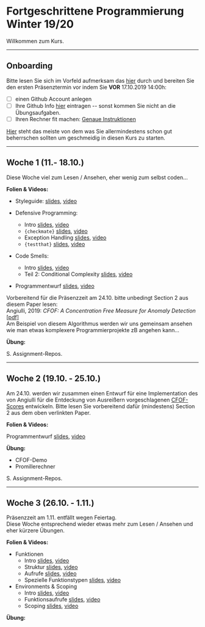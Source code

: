 # Fortgeschrittene Programmierung Winter 19/20

Willkommen zum Kurs. 

-------------------

## Onboarding

Bitte lesen Sie sich im Vorfeld 
aufmerksam das [hier](slides/intro-orga.html) durch und bereiten Sie den ersten Präsenztermin vor indem Sie **VOR** 17.10.2019 14:00h:

- [ ] einen Github Account anlegen
- [ ] Ihre Github Info [hier](https://forms.gle/yDZEg239hjeyEdzt7) eintragen -- sonst kommen Sie nicht an die Übungsaufgaben.
- [ ] Ihren Rechner fit machen: [Genaue Instruktionen](ex/ex-setup.html)

[Hier](slides/intro-basics.html) steht das meiste von dem was Sie allermindestens schon gut beherrschen sollten um geschmeidig in diesen Kurs zu starten. 

-------------------

##  Woche 1 (11.- 18.10.)

Diese Woche viel zum Lesen / Ansehen, eher wenig zum selbst coden...

**Folien & Videos:**

- Styleguide: [slides](slides/codingstyle-styleguide.html), [video]()

- Defensive Programming:
    - Intro [slides](slides/codingstyle-defensive.html), [video]()
    - `{checkmate}` [slides](slides/codingstyle-defensive-checkmate.html), [video]()
    - Exception Handling [slides](slides/codingstyle-defensive-exceptions.html), [video]()
    - `{testthat}` [slides](slides/codingstyle-defensive-testthat.html), [video]()
- Code Smells: 
    - Intro [slides](slides/codingstyle-smells.html), [video]()
    - Teil 2: Conditional Complexity [slides](slides/codingstyle-smells-conditional-complexity.html), [video]()
- Programmentwurf [slides](slides/codingstyle-topdown.html), [video]()

Vorbereitend für die Präsenzzeit am 24.10. bitte unbedingt Section 2 aus diesem Paper lesen:  
Angiulli, 2019: *CFOF: A Concentration Free Measure for Anomaly Detection* [[pdf]](https://arxiv.org/pdf/1901.04992v1.pdf)  
Am Beispiel von diesem Algorithmus werden wir uns gemeinsam ansehen wie man etwas komplexere Programmierprojekte zB angehen kann...

**Übung:**

S. Assignment-Repos.

-------------------

##  Woche 2 (19.10. - 25.10.)

Am 24.10. werden wir zusammen einen Entwurf für eine Implementation des
von Angiulli für die Entdeckung von Ausreißern vorgeschlagenen [CFOF-Scores](https://arxiv.org/pdf/1901.04992v1.pdf) entwickeln. Bitte lesen Sie vorbereitend dafür (mindestens) Section 2 aus dem oben verlinkten Paper.

**Folien & Videos:**

Programmentwurf [slides](slides/codingstyle-topdown.html), [video]()

**Übung:**

- CFOF-Demo
- Promillerechner

S. Assignment-Repos.

-------------------

##  Woche 3 (26.10. - 1.11.)

Präsenzzeit am 1.11. entfällt wegen Feiertag.  
Diese Woche entsprechend wieder etwas mehr zum Lesen / Ansehen und eher kürzere Übungen.  

**Folien & Videos:**

- Funktionen
  - Intro [slides](slides/functions-intro.html), [video]()
  - Struktur [slides](slides/functions-structure.html), [video]()
  - Aufrufe [slides](slides/functions-functioncalls.html), [video]()
  - Spezielle Funktionstypen [slides](slides/functions-speciaalfunctions.html), [video]()
- Environments & Scoping
  - Intro [slides](slides/environments-intro.html), [video]()
  - Funktionsaufrufe [slides](slides/environments-functioncalls.html), [video]()
  - Scoping [slides](slides/environments-scoping.html), [video]()
  


**Übung:**
